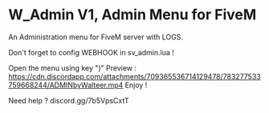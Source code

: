 # W_Admin V1, Admin Menu for FiveM


An Administration menu for FiveM server with LOGS.

Don't forget to config WEBHOOK in sv_admin.lua ! 

Open the menu using key ")"
Preview : https://cdn.discordapp.com/attachments/709365536714129478/783277533759668244/ADMINbyWalteer.mp4 
Enjoy ! 

Need help ? discord.gg/7b5VpsCxtT
